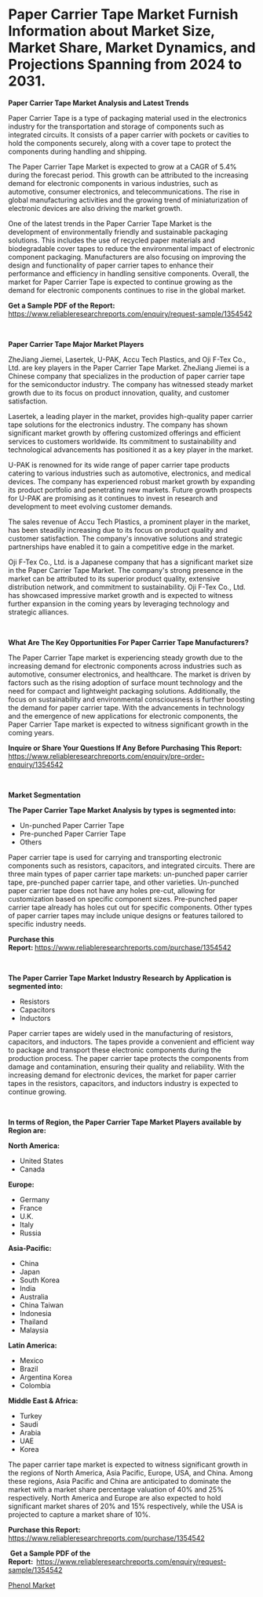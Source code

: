 <p><h1>Paper Carrier Tape Market Furnish Information about Market Size, Market Share, Market Dynamics, and Projections Spanning from 2024 to 2031.</h1></p><p><strong>Paper Carrier Tape Market Analysis and Latest Trends</strong></p>
<p><p>Paper Carrier Tape is a type of packaging material used in the electronics industry for the transportation and storage of components such as integrated circuits. It consists of a paper carrier with pockets or cavities to hold the components securely, along with a cover tape to protect the components during handling and shipping.</p><p>The Paper Carrier Tape Market is expected to grow at a CAGR of 5.4% during the forecast period. This growth can be attributed to the increasing demand for electronic components in various industries, such as automotive, consumer electronics, and telecommunications. The rise in global manufacturing activities and the growing trend of miniaturization of electronic devices are also driving the market growth.</p><p>One of the latest trends in the Paper Carrier Tape Market is the development of environmentally friendly and sustainable packaging solutions. This includes the use of recycled paper materials and biodegradable cover tapes to reduce the environmental impact of electronic component packaging. Manufacturers are also focusing on improving the design and functionality of paper carrier tapes to enhance their performance and efficiency in handling sensitive components. Overall, the market for Paper Carrier Tape is expected to continue growing as the demand for electronic components continues to rise in the global market.</p></p>
<p><strong>Get a Sample PDF of the Report:&nbsp;</strong> <a href="https://www.reliableresearchreports.com/enquiry/request-sample/1354542">https://www.reliableresearchreports.com/enquiry/request-sample/1354542</a></p>
<p>&nbsp;</p>
<p><strong>Paper Carrier Tape Major Market Players</strong></p>
<p><p>ZheJiang Jiemei, Lasertek, U-PAK, Accu Tech Plastics, and Oji F-Tex Co., Ltd. are key players in the Paper Carrier Tape Market. ZheJiang Jiemei is a Chinese company that specializes in the production of paper carrier tape for the semiconductor industry. The company has witnessed steady market growth due to its focus on product innovation, quality, and customer satisfaction.</p><p>Lasertek, a leading player in the market, provides high-quality paper carrier tape solutions for the electronics industry. The company has shown significant market growth by offering customized offerings and efficient services to customers worldwide. Its commitment to sustainability and technological advancements has positioned it as a key player in the market.</p><p>U-PAK is renowned for its wide range of paper carrier tape products catering to various industries such as automotive, electronics, and medical devices. The company has experienced robust market growth by expanding its product portfolio and penetrating new markets. Future growth prospects for U-PAK are promising as it continues to invest in research and development to meet evolving customer demands.</p><p>The sales revenue of Accu Tech Plastics, a prominent player in the market, has been steadily increasing due to its focus on product quality and customer satisfaction. The company's innovative solutions and strategic partnerships have enabled it to gain a competitive edge in the market.</p><p>Oji F-Tex Co., Ltd. is a Japanese company that has a significant market size in the Paper Carrier Tape Market. The company's strong presence in the market can be attributed to its superior product quality, extensive distribution network, and commitment to sustainability. Oji F-Tex Co., Ltd. has showcased impressive market growth and is expected to witness further expansion in the coming years by leveraging technology and strategic alliances.</p></p>
<p>&nbsp;</p>
<p><strong>What Are The Key Opportunities For Paper Carrier Tape Manufacturers?</strong></p>
<p><p>The Paper Carrier Tape market is experiencing steady growth due to the increasing demand for electronic components across industries such as automotive, consumer electronics, and healthcare. The market is driven by factors such as the rising adoption of surface mount technology and the need for compact and lightweight packaging solutions. Additionally, the focus on sustainability and environmental consciousness is further boosting the demand for paper carrier tape. With the advancements in technology and the emergence of new applications for electronic components, the Paper Carrier Tape market is expected to witness significant growth in the coming years.</p></p>
<p><strong>Inquire or Share Your Questions If Any Before Purchasing This Report:</strong> <a href="https://www.reliableresearchreports.com/enquiry/pre-order-enquiry/1354542">https://www.reliableresearchreports.com/enquiry/pre-order-enquiry/1354542</a></p>
<p>&nbsp;</p>
<p><strong>Market Segmentation</strong></p>
<p><strong>The Paper Carrier Tape Market Analysis by types is segmented into:</strong></p>
<p><ul><li>Un-punched Paper Carrier Tape</li><li>Pre-punched Paper Carrier Tape</li><li>Others</li></ul></p>
<p><p>Paper carrier tape is used for carrying and transporting electronic components such as resistors, capacitors, and integrated circuits. There are three main types of paper carrier tape markets: un-punched paper carrier tape, pre-punched paper carrier tape, and other varieties. Un-punched paper carrier tape does not have any holes pre-cut, allowing for customization based on specific component sizes. Pre-punched paper carrier tape already has holes cut out for specific components. Other types of paper carrier tapes may include unique designs or features tailored to specific industry needs.</p></p>
<p><strong>Purchase this Report:&nbsp;</strong><a href="https://www.reliableresearchreports.com/purchase/1354542">https://www.reliableresearchreports.com/purchase/1354542</a></p>
<p>&nbsp;</p>
<p><strong>The Paper Carrier Tape Market Industry Research by Application is segmented into:</strong></p>
<p><ul><li>Resistors</li><li>Capacitors</li><li>Inductors</li></ul></p>
<p><p>Paper carrier tapes are widely used in the manufacturing of resistors, capacitors, and inductors. The tapes provide a convenient and efficient way to package and transport these electronic components during the production process. The paper carrier tape protects the components from damage and contamination, ensuring their quality and reliability. With the increasing demand for electronic devices, the market for paper carrier tapes in the resistors, capacitors, and inductors industry is expected to continue growing.</p></p>
<p>&nbsp;</p>
<p><strong>In terms of Region, the Paper Carrier Tape Market Players available by Region are:</strong></p>
<p>
    <p> <strong> North America: </strong>
        <ul>
            <li>United States</li>
            <li>Canada</li>
        </ul>
        </p> 
    <p> <strong> Europe: </strong>
        <ul>
            <li>Germany</li>
            <li>France</li>
            <li>U.K.</li>
            <li>Italy</li>
            <li>Russia</li>
        </ul>
        </p> 
    <p> <strong> Asia-Pacific: </strong>
        <ul>
            <li>China</li>
            <li>Japan</li>
            <li>South Korea</li>
            <li>India</li>
            <li>Australia</li>
            <li>China Taiwan</li>
            <li>Indonesia</li>
            <li>Thailand</li>
            <li>Malaysia</li>
        </ul>
        </p> 
    <p> <strong> Latin America: </strong>
        <ul>
            <li>Mexico</li>
            <li>Brazil</li>
            <li>Argentina Korea</li>
            <li>Colombia</li>
        </ul>
        </p> 
    <p> <strong> Middle East & Africa: </strong>
        <ul>
            <li>Turkey</li>
            <li>Saudi</li>
            <li>Arabia</li>
            <li>UAE</li>
            <li>Korea</li>
        </ul>
    </p>
    </p>
<p><p>The paper carrier tape market is expected to witness significant growth in the regions of North America, Asia Pacific, Europe, USA, and China. Among these regions, Asia Pacific and China are anticipated to dominate the market with a market share percentage valuation of 40% and 25% respectively. North America and Europe are also expected to hold significant market shares of 20% and 15% respectively, while the USA is projected to capture a market share of 10%.</p></p>
<p><strong>Purchase this Report: </strong><a href="https://www.reliableresearchreports.com/purchase/1354542">https://www.reliableresearchreports.com/purchase/1354542</a></p>
<p>&nbsp;<strong>Get a Sample PDF of the Report:&nbsp;&nbsp;</strong><a href="https://www.reliableresearchreports.com/enquiry/request-sample/1354542">https://www.reliableresearchreports.com/enquiry/request-sample/1354542</a></p>
<p><strong></strong></p>
<p><p><a href="https://eight-handstand-8fb.notion.site/Phenol-Market-Provides-a-Comprehensive-Analysis-Including-a-Macro-Overview-of-the-Market-as-well-as--e8f2817f3ec041a38178d99c948e3f98">Phenol Market</a></p></p>